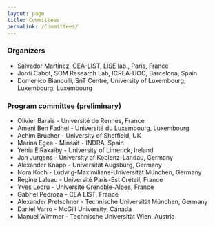 ```yaml
---
layout: page
title: Committees
permalink: /Committees/
---
```


### Organizers

 * Salvador Martínez, CEA-LIST, LISE lab., Paris, France
 * Jordi Cabot, SOM Research Lab, ICREA-UOC, Barcelona, Spain
 * Domenico Bianculli, SnT Centre, University of Luxembourg, Luxembourg, Luxembourg

### Program committee (preliminary)

 * Olivier Barais - Université de Rennes, France
 * Ameni Ben Fadhel - Université du Luxembourg, Luxembourg
 * Achim Brucher - University of Sheffield, UK
 * Marina Egea - Minsait - INDRA, Spain
 * Yehia ElRakaiby - University of Limerick, Ireland
 * Jan Jurgens - University of Koblenz-Landau, Germany
 * Alexander Knapp - Universität Augsburg, Germany
 * Nora Koch - Ludwig-Maximilians-Universität München, Germany
 * Regine Laleau - Université Paris-Est Créteil, France
 * Yves Ledru - Université Grenoble-Alpes, France
 * Gabriel Pedroza - CEA LIST, France
 * Alexander Pretschner - Technische Universität München, Germany
 * Daniel Varro - McGill University, Canada
 * Manuel Wimmer - Technische Universität Wien, Austria
  

